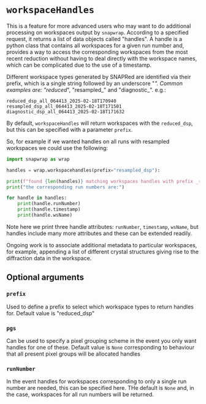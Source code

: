 # `workspaceHandles`

This is a feature for more advanced users who may want to do additional processing on workspaces output by `snapwrap`. According to a specified request, it returns a list of data objects called "handles". A handle is a python class that contains all workspaces for a given run number and, provides a way to access the corresponding workspaces from the most recent reduction without having to deal directly with the workspace names, which can be complicated due to the use of a timestamp.

Different workspace types generated by SNAPRed are identified via their prefix, which is a single string followed by an underscore "_". Common examples are:
"reduced_", "resampled_" and "diagnostic_". e.g.: 

```
reduced_dsp_all_064413_2025-02-18T170940
resampled_dsp_all_064413_2025-02-18T171501
diagnostic_dsp_all_064413_2025-02-18T171632
```

By default, `workspaceHandles` will return workspaces with the `reduced_dsp`, but this can be specified with a parameter `prefix`.  

So, for example if we wanted handles on all runs with resampled workspaces we could use the following:

```python
import snapwrap as wrap

handles = wrap.workspacehandles(prefix="resampled_dsp"):

print(f"found {len(handles)} matching workspaces handles with prefix _resampled")
print("the corresponding run numbers are:")

for handle in handles:
    print(handle.runNumber)
    print(handle.timestamp)
    print(handle.wsName)

```

Note here we print three handle attributes: `runNumber`, `timestamp`, `wsName`, but handles include many more attributes and these can be extended readily. 

Ongoing work is to associate additional metadata to particular workspaces, for example, appending a list of different crystal structures giving rise to the diffraction data in the workspace.

## Optional arguments

### `prefix`

Used to define a prefix to select which workspace types to return handles for. Default value is "reduced_dsp"

### `pgs`

Can be used to specify a pixel grouping scheme in the event you only want handles for one of these. Default value is `None` corresponding to behaviour that all present pixel groups will be allocated handles

### `runNumber`

In the event handles for workspaces corresponding to only a single run number are needed, this can be specified here. THe default is `None` and, in the case, workspaces for all run numbers will be returned. 